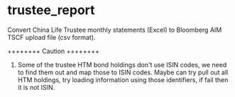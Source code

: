 # trustee_report
Convert China Life Trustee monthly statements (Excel) to Bloomberg AIM TSCF upload file (csv format).



++++++++
Caution
++++++++

1. Some of the trustee HTM bond holdings don't use ISIN codes, we need to find them out and map those to ISIN codes. Maybe can try pull out all HTM holdings, try loading information using those identifiers, if fail then it is not ISIN.

